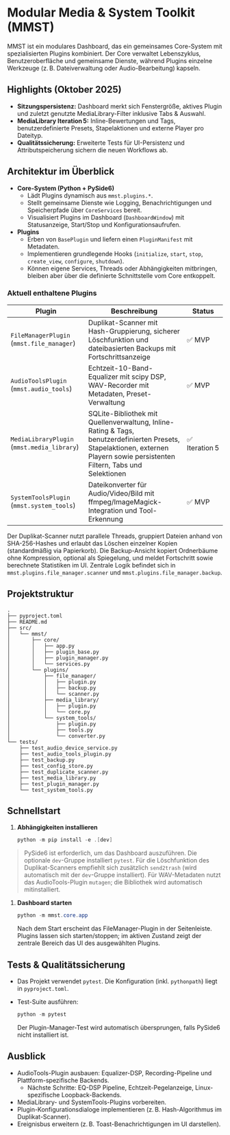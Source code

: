 # Modular Media & System Toolkit (MMST)

MMST ist ein modulares Dashboard, das ein gemeinsames Core-System mit spezialisierten Plugins kombiniert.
Der Core verwaltet Lebenszyklus, Benutzeroberfläche und gemeinsame Dienste, während Plugins einzelne Werkzeuge
(z. B. Dateiverwaltung oder Audio-Bearbeitung) kapseln.

## Highlights (Oktober 2025)

- **Sitzungspersistenz:** Dashboard merkt sich Fenstergröße, aktives Plugin und zuletzt genutzte MediaLibrary-Filter inklusive Tabs & Auswahl.
- **MediaLibrary Iteration 5:** Inline-Bewertungen und Tags, benutzerdefinierte Presets, Stapelaktionen und externe Player pro Dateityp.
- **Qualitätssicherung:** Erweiterte Tests für UI-Persistenz und Attributspeicherung sichern die neuen Workflows ab.

## Architektur im Überblick

- **Core-System (Python + PySide6)**
  - Lädt Plugins dynamisch aus `mmst.plugins.*`.
  - Stellt gemeinsame Dienste wie Logging, Benachrichtigungen und Speicherpfade über `CoreServices` bereit.
  - Visualisiert Plugins im Dashboard (`DashboardWindow`) mit Statusanzeige, Start/Stop und Konfigurationsaufrufen.
- **Plugins**
  - Erben von `BasePlugin` und liefern einen `PluginManifest` mit Metadaten.
  - Implementieren grundlegende Hooks (`initialize`, `start`, `stop`, `create_view`, `configure`, `shutdown`).
  - Können eigene Services, Threads oder Abhängigkeiten mitbringen, bleiben aber über die definierte Schnittstelle
    vom Core entkoppelt.

### Aktuell enthaltene Plugins

| Plugin | Beschreibung | Status |
| ------ | ------------- | ------ |
| `FileManagerPlugin` (`mmst.file_manager`) | Duplikat-Scanner mit Hash-Gruppierung, sicherer Löschfunktion und dateibasierten Backups mit Fortschrittsanzeige | ✅ MVP |
| `AudioToolsPlugin` (`mmst.audio_tools`) | Echtzeit-10-Band-Equalizer mit scipy DSP, WAV-Recorder mit Metadaten, Preset-Verwaltung | ✅ MVP |
| `MediaLibraryPlugin` (`mmst.media_library`) | SQLite-Bibliothek mit Quellenverwaltung, Inline-Rating & Tags, benutzerdefinierten Presets, Stapelaktionen, externen Playern sowie persistenten Filtern, Tabs und Selektionen | ✅ Iteration 5 |
| `SystemToolsPlugin` (`mmst.system_tools`) | Dateikonverter für Audio/Video/Bild mit ffmpeg/ImageMagick-Integration und Tool-Erkennung | ✅ MVP |

Der Duplikat-Scanner nutzt parallele Threads, gruppiert Dateien anhand von SHA-256-Hashes und erlaubt das Löschen
einzelner Kopien (standardmäßig via Papierkorb). Die Backup-Ansicht kopiert Ordnerbäume ohne Kompression, optional
als Spiegelung, und meldet Fortschritt sowie berechnete Statistiken im UI. Zentrale Logik befindet sich in
`mmst.plugins.file_manager.scanner` und `mmst.plugins.file_manager.backup`.

## Projektstruktur

```text
.
├── pyproject.toml
├── README.md
├── src/
│   └── mmst/
│       ├── core/
│       │   ├── app.py
│       │   ├── plugin_base.py
│       │   ├── plugin_manager.py
│       │   └── services.py
│       └── plugins/
│           ├── file_manager/
│           │   ├── plugin.py
│           │   ├── backup.py
│           │   └── scanner.py
│           ├── media_library/
│           │   ├── plugin.py
│           │   └── core.py
│           └── system_tools/
│               ├── plugin.py
│               ├── tools.py
│               └── converter.py
└── tests/
    ├── test_audio_device_service.py
    ├── test_audio_tools_plugin.py
    ├── test_backup.py
    ├── test_config_store.py
    ├── test_duplicate_scanner.py
    ├── test_media_library.py
    ├── test_plugin_manager.py
    └── test_system_tools.py
```

## Schnellstart

1. **Abhängigkeiten installieren**

   ```powershell
   python -m pip install -e .[dev]
   ```

  > PySide6 ist erforderlich, um das Dashboard auszuführen. Die optionale `dev`-Gruppe installiert `pytest`. Für die
  > Löschfunktion des Duplikat-Scanners empfiehlt sich zusätzlich `send2trash` (wird automatisch mit der `dev`-Gruppe
  > installiert). Für WAV-Metadaten nutzt das AudioTools-Plugin `mutagen`; die Bibliothek wird automatisch mitinstalliert.

1. **Dashboard starten**

   ```powershell
   python -m mmst.core.app
   ```

   Nach dem Start erscheint das FileManager-Plugin in der Seitenleiste. Plugins lassen sich starten/stoppen; im aktiven Zustand
   zeigt der zentrale Bereich das UI des ausgewählten Plugins.

## Tests & Qualitätssicherung

- Das Projekt verwendet `pytest`. Die Konfiguration (inkl. `pythonpath`) liegt in `pyproject.toml`.
- Test-Suite ausführen:

  ```powershell
  python -m pytest
  ```

  Der Plugin-Manager-Test wird automatisch übersprungen, falls PySide6 nicht installiert ist.

## Ausblick

- AudioTools-Plugin ausbauen: Equalizer-DSP, Recording-Pipeline und Plattform-spezifische Backends.
  - Nächste Schritte: EQ-DSP Pipeline, Echtzeit-Pegelanzeige, Linux-spezifische Loopback-Backends.
- MediaLibrary- und SystemTools-Plugins vorbereiten.
- Plugin-Konfigurationsdialoge implementieren (z. B. Hash-Algorithmus im Duplikat-Scanner).
- Ereignisbus erweitern (z. B. Toast-Benachrichtigungen im UI darstellen).

